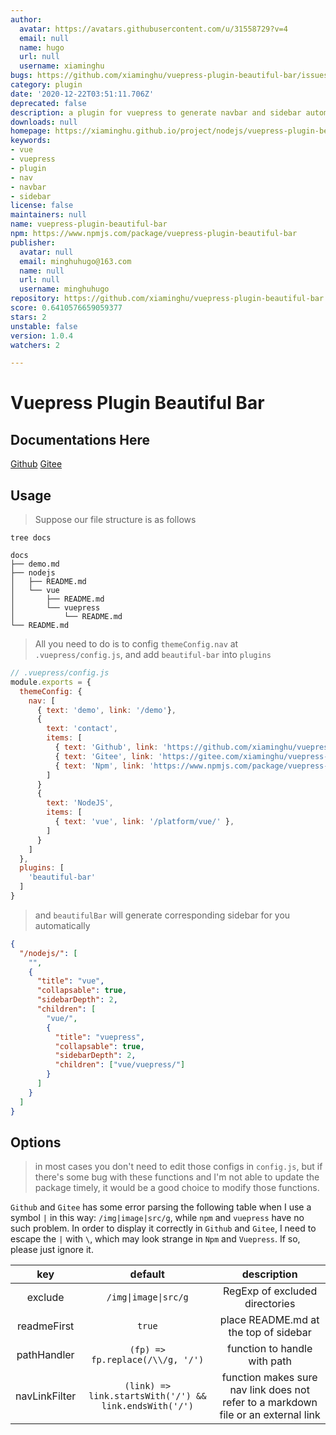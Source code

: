 ```yaml
---
author:
  avatar: https://avatars.githubusercontent.com/u/31558729?v=4
  email: null
  name: hugo
  url: null
  username: xiaminghu
bugs: https://github.com/xiaminghu/vuepress-plugin-beautiful-bar/issues
category: plugin
date: '2020-12-22T03:51:11.706Z'
deprecated: false
description: a plugin for vuepress to generate navbar and sidebar automatically
downloads: null
homepage: https://xiaminghu.github.io/project/nodejs/vuepress-plugin-beautiful-bar/
keywords:
- vue
- vuepress
- plugin
- nav
- navbar
- sidebar
license: false
maintainers: null
name: vuepress-plugin-beautiful-bar
npm: https://www.npmjs.com/package/vuepress-plugin-beautiful-bar
publisher:
  avatar: null
  email: minghuhugo@163.com
  name: null
  url: null
  username: minghuhugo
repository: https://github.com/xiaminghu/vuepress-plugin-beautiful-bar
score: 0.6410576659059377
stars: 2
unstable: false
version: 1.0.4
watchers: 2

---
```


# Vuepress Plugin Beautiful Bar

## Documentations Here

[Github](http://xiaminghu.github.io/project/nodejs/vuepress-plugin-beautiful-bar/)
[Gitee](http://xiaminghu.gitee.io/project/nodejs/vuepress-plugin-beautiful-bar/)

## Usage

> Suppose our file structure is as follows

```shell
tree docs

docs
├── demo.md
├── nodejs
│   ├── README.md
│   └── vue
│       ├── README.md
│       └── vuepress
│           └── README.md
└── README.md
```

> All you need to do is to config `themeConfig.nav` at `.vuepress/config.js`, and add `beautiful-bar` into `plugins`

```javascript
// .vuepress/config.js
module.exports = {
  themeConfig: {
    nav: [
      { text: 'demo', link: '/demo'},
      {
        text: 'contact',
        items: [
          { text: 'Github', link: 'https://github.com/xiaminghu/vuepress-plugin-beautiful-bar' }
          { text: 'Gitee', link: 'https://gitee.com/xiaminghu/vuepress-plugin-beautiful-bar' }
          { text: 'Npm', link: 'https://www.npmjs.com/package/vuepress-plugin-beautiful-bar' }
        ]
      }
      {
        text: 'NodeJS',
        items: [
          { text: 'vue', link: '/platform/vue/' },
        ]
      }
    ]
  },
  plugins: [
    'beautiful-bar'
  ]
}
```

> and `beautifulBar` will generate corresponding sidebar for you automatically

```json
{
  "/nodejs/": [
    "",
    {
      "title": "vue",
      "collapsable": true,
      "sidebarDepth": 2,
      "children": [
        "vue/",
        {
          "title": "vuepress",
          "collapsable": true,
          "sidebarDepth": 2,
          "children": ["vue/vuepress/"]
        }
      ]
    }
  ]
}
```

## Options

> in most cases you don't need to edit those configs in `config.js`,
> but if there's some bug with these functions and I'm not able to update the package timely,
> it would be a good choice to modify those functions.

`Github` and `Gitee` has some error parsing the following table when I use a symbol `|` in this way: `/img|image|src/g`,
while `npm` and `vuepress` have no such problem. In order to display it correctly in `Github` and `Gitee`,
I need to escape the `|` with `\`, which may look strange in `Npm` and `Vuepress`. If so, please just ignore it.

|      key      |                        default                         |                                    description                                     |
| :-----------: | :----------------------------------------------------: | :--------------------------------------------------------------------------------: |
|    exclude    |                   `/img\|image\|src/g`                   |                           RegExp of excluded directories                           |
|  readmeFirst  |                         `true`                         |                       place README.md at the top of sidebar                        |
|  pathHandler  |            `(fp) => fp.replace(/\\/g, '/')`            |                            function to handle with path                            |
| navLinkFilter | `(link) => link.startsWith('/') && link.endsWith('/')` | function makes sure nav link does not refer to a markdown file or an external link |
